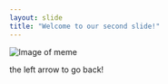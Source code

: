 ```yaml
---
layout: slide
title: "Welcome to our second slide!"
---
```

![Image of meme](http://goodguyswag.com/wp-content/uploads/2017/03/memestache.com_11492_1370293997-e1490124154326.jpg)

the left arrow to go back!
